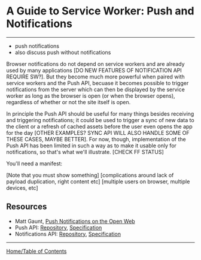 # A Guide to Service Worker: Push and Notifications

***



- push notifications
- also discuss push without notifications


Browser notifications do not depend on service workers and are already used by many applications [DO NEW FEATURES OF NOTIFICATION API REQUIRE SW?]. But they become much more powerful when paired with service workers and the Push API, becuase it becomes possible to trigger notifications from the server which can then be displayed by the service worker as long as the browser is open (or when the browser opens), regardless of whether or not the site itself is open.

In principle the Push API should be useful for many things besides receiving and triggering notifications; it could be used to trigger a sync of new data to the client or a refresh of cached assets before the user even opens the app for the day [OTHER EXAMPLES? SYNC API WILL ALSO HANDLE SOME OF THESE CASES, MAYBE BETTER]. For now, though, implementation of the Push API has been limited in such a way as to make it usable only for notifications, so that's what we'll illustrate. [CHECK FF STATUS]










You'll need a manifest:







[Note that you must show something]
[complications around lack of payload duplication, right content etc]
[multiple users on browser, multiple devices, etc]















## Resources

- Matt Gaunt, [Push Notifications on the Open Web](http://updates.html5rocks.com/2015/03/push-notificatons-on-the-open-web)
- Push API: [Repository](https://github.com/w3c/push-api), [Specification](http://w3c.github.io/push-api/)
- Notifications API: [Repository](https://github.com/whatwg/notifications), [Specification](https://notifications.spec.whatwg.org/)

***

[Home/Table of Contents](README.md)